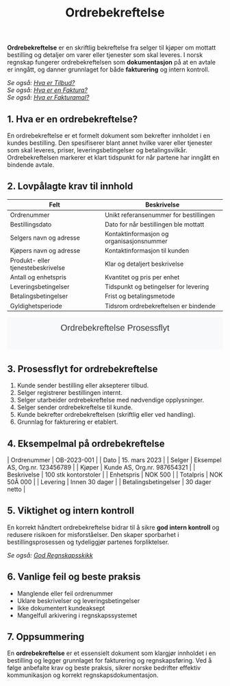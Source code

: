 ﻿---
title: "Ordrebekreftelse"
meta_title: "Ordrebekreftelse"
meta_description: '**Ordrebekreftelse** er en skriftlig bekreftelse fra selger til kjøper om mottatt bestilling og detaljer om varer eller tjenester som skal leveres. I norsk reg...'
slug: ordrebekreftelse
type: blog
layout: pages/single
---

**Ordrebekreftelse** er en skriftlig bekreftelse fra selger til kjøper om mottatt bestilling og detaljer om varer eller tjenester som skal leveres. I norsk regnskap fungerer ordrebekreftelsen som **dokumentasjon** på at en avtale er inngått, og danner grunnlaget for både **fakturering** og intern kontroll.

*Se også: [Hva er Tilbud?](/blogs/regnskap/hva-er-tilbud "Hva er Tilbud? Komplett Guide til Tilbudsprosess og Regnskapsmessig Behandling")*  
*Se også: [Hva er en Faktura?](/blogs/regnskap/hva-er-en-faktura "Hva er en Faktura? En Guide til Norske Fakturakrav")*  
*Se også: [Hva er Fakturamal?](/blogs/regnskap/hva-er-fakturamal "Hva er Fakturamal? Komplett Guide til Fakturamaler og Fakturadesign")*

## 1. Hva er en ordrebekreftelse?

En ordrebekreftelse er et formelt dokument som bekrefter innholdet i en kundes bestilling. Den spesifiserer blant annet hvilke varer eller tjenester som skal leveres, priser, leveringsbetingelser og betalingsvilkår. Ordrebekreftelsen markerer et klart tidspunkt for når partene har inngått en bindende avtale.

## 2. Lovpålagte krav til innhold

| Felt                  | Beskrivelse                                              |
|------------------------|----------------------------------------------------------|
| Ordrenummer            | Unikt referansenummer for bestillingen                   |
| Bestillingsdato        | Dato for når bestillingen ble mottatt                    |
| Selgers navn og adresse| Kontaktinformasjon og organisasjonsnummer                |
| Kjøpers navn og adresse| Kontaktinformasjon til kunden                            |
| Produkt- eller tjenestebeskrivelse | Klar og detaljert beskrivelse                      |
| Antall og enhetspris   | Kvantitet og pris per enhet                              |
| Leveringsbetingelser   | Tidspunkt og betingelser for levering                   |
| Betalingsbetingelser   | Frist og betalingsmetode                                  |
| Gyldighetsperiode      | Tidsrom ordrebekreftelsen er bindende                     |

![Prosessflyt for Ordrebekreftelse](ordrebekreftelse-overview.svg)

## 3. Prosessflyt for ordrebekreftelse

1. Kunde sender bestilling eller aksepterer tilbud.
2. Selger registrerer bestillingen internt.
3. Selger utarbeider ordrebekreftelse med nødvendige opplysninger.
4. Selger sender ordrebekreftelse til kunde.
5. Kunde bekrefter ordrebekreftelsen (skriftlig eller ved handling).
6. Grunnlag for fakturering er etablert.

## 4. Eksempelmal på ordrebekreftelse

| Ordrenummer        | OB-2023-001                         |
| Dato               | 15. mars 2023                       |
| Selger             | Eksempel AS, Org.nr. 123456789      |
| Kjøper             | Kunde AS, Org.nr. 987654321         |
| Beskrivelse        | 100 stk kontorstoler                |
| Enhetspris         | NOK 500                             |
| Totalpris          | NOK 50Â 000                          |
| Levering           | Innen 30 dager                      |
| Betalingsbetingelser | 30 dager netto                    |

## 5. Viktighet og intern kontroll

En korrekt håndtert ordrebekreftelse bidrar til å sikre **god intern kontroll** og redusere risikoen for misforståelser. Den skaper sporbarhet i bestillingsprosessen og tydeliggjør partenes forpliktelser.

*Se også: [God Regnskapsskikk](/blogs/regnskap/god-regnskapsskikk "God Regnskapsskikk - Komplett Guide til Regnskapsstandarder")*

## 6. Vanlige feil og beste praksis

* Manglende eller feil ordrenummer
* Uklare beskrivelser og leveringsbetingelser
* Ikke dokumentert kundeaksept
* Mangelfull arkivering i regnskapssystemet

## 7. Oppsummering

En **ordrebekreftelse** er et essensielt dokument som klargjør innholdet i en bestilling og legger grunnlaget for fakturering og regnskapsføring. Ved å følge anbefalte krav og beste praksis, sikrer norske bedrifter effektiv kommunikasjon og korrekt regnskapsdokumentasjon.










